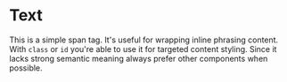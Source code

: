 # Text

This is a simple span tag. It's useful for wrapping inline phrasing content.
With `class` or `id` you're able to use it for targeted content styling.
Since it lacks strong semantic meaning always prefer other components when
possible.
